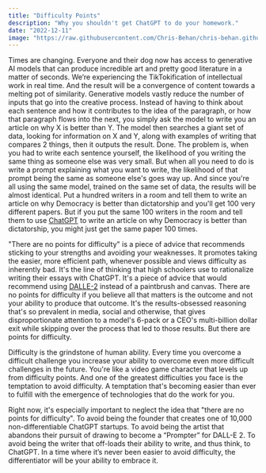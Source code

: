 ```yaml
---
title: "Difficulty Points"
description: "Why you shouldn't get ChatGPT to do your homework."
date: "2022-12-11"
image: "https://raw.githubusercontent.com/Chris-Behan/chris-behan.github.io/master/public/images/lensa.jpeg"
---
```

Times are changing.
Everyone and their dog now has access to generative AI models that can produce incredible art and pretty good literature in a matter of seconds.
We’re experiencing the TikTokification of intellectual work in real time.
And the result will be a convergence of content towards a melting pot of similarity.
Generative models vastly reduce the number of inputs that go into the creative process.
Instead of having to think about each sentence and how it contributes to the idea of the paragraph, or how that paragraph flows into the next, you simply ask the model to write you an article on why X is better than Y.
The model then searches a giant set of data, looking for information on X and Y, along with examples of writing that compares 2 things, then it outputs the result.
Done.
The problem is, when you had to write each sentence yourself, the likelihood of you writing the same thing as someone else was very small.
But when all you need to do is write a prompt explaining what you want to write, the likelihood of that prompt being the same as someone else's goes way up.
And since you're all using the same model, trained on the same set of data, the results will be almost identical.
Put a hundred writers in a room and tell them to write an article on why Democracy is better than dictatorship and you'll get 100 very different papers.
But if you put the same 100 writers in the room and tell them to use [ChatGPT](https://openai.com/blog/chatgpt/) to write an article on why Democracy is better than dictatorship, you might just get the same paper 100 times.

"There are no points for difficulty" is a piece of advice that recommends sticking to your strengths and avoiding your weaknesses.
It promotes taking the easier, more efficient path, whenever possible and views difficulty as inherently bad.
It's the line of thinking that high schoolers use to rationalize writing their essays with ChatGPT.
It's a piece of advice that would recommend using [DALLE-2](https://openai.com/dall-e-2/) instead of a paintbrush and canvas.
There are no points for difficulty if you believe all that matters is the outcome and not your ability to produce that outcome.
It's the results-obsessed reasoning that's so prevalent in media, social and otherwise, that gives disproportionate attention to a model's 6-pack or a CEO's multi-billion dollar exit while skipping over the process that led to those results.
But there are points for difficulty.

Difficulty is the grindstone of human ability.
Every time you overcome a difficult challenge you increase your ability to overcome even more difficult challenges in the future.
You're like a video game character that levels up from difficulty points.
And one of the greatest difficulties you face is the temptation to avoid difficulty.
A temptation that's becoming easier than ever to fulfill with the emergence of technologies that do the work for you.

Right now, it's especially important to neglect the idea that "there are no points for difficulty".
To avoid being the founder that creates one of 10,000 non-differentiable ChatGPT startups.
To avoid being the artist that abandons their pursuit of drawing to become a “Prompter” for DALL-E 2.
To avoid being the writer that off-loads their ability to write, and thus think, to ChatGPT.
In a time where it’s never been easier to avoid difficulty, the differentiator will be your ability to embrace it.